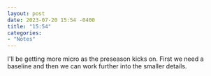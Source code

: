 ```yaml
---
layout: post
date: 2023-07-20 15:54 -0400
title: "15:54"
categories:
- "Notes"
---
```


I'll be getting more micro as the preseason kicks on. First we need a baseline and then we can work further into the smaller details.
